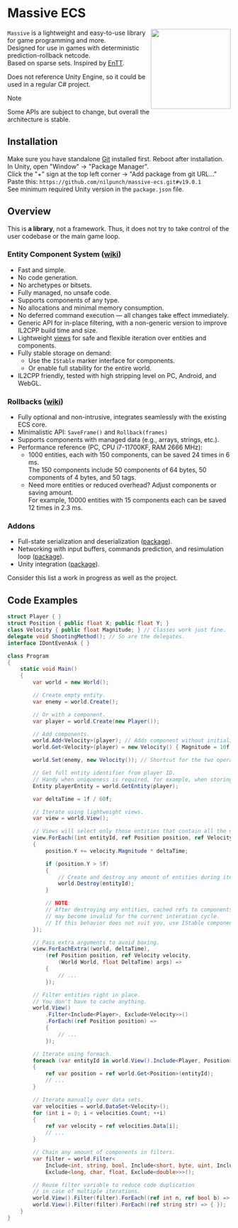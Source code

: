 # Massive ECS

<img align="right" width="180" height="180" src="https://github.com/user-attachments/assets/2a7bb2d3-75f1-43cd-8ac9-9ffb2edc0056" />

`Massive` is a lightweight and easy-to-use library for game programming and more.  
Designed for use in games with deterministic prediction-rollback netcode.  
Based on sparse sets. Inspired by [EnTT](https://github.com/skypjack/entt).

Does not reference Unity Engine, so it could be used in a regular C# project.

> [!NOTE]
> Some APIs are subject to change, but overall the architecture is stable.

## Installation

Make sure you have standalone [Git](https://git-scm.com/downloads) installed first. Reboot after installation.  
In Unity, open "Window" -> "Package Manager".  
Click the "+" sign at the top left corner -> "Add package from git URL..."  
Paste this: `https://github.com/nilpunch/massive-ecs.git#v19.0.1`  
See minimum required Unity version in the `package.json` file.

## Overview

This is **a library**, not a framework. Thus, it does not try to take control of the user codebase or the main game loop.

### Entity Component System ([wiki](https://github.com/nilpunch/massive-ecs/wiki/Entity-Component-System))

- Fast and simple.
- No code generation.
- No archetypes or bitsets.
- Fully managed, no unsafe code.
- Supports components of any type.
- No allocations and minimal memory consumption.
- No deferred command execution — all changes take effect immediately.
- Generic API for in-place filtering, with a non-generic version to improve IL2CPP build time and size.
- Lightweight [views](https://github.com/nilpunch/massive-ecs/wiki/Entity-Component-System#views) for safe and flexible iteration over entities and components.
- Fully stable storage on demand:
  - Use the `IStable` marker interface for components.
  - Or enable full stability for the entire world.
- IL2CPP friendly, tested with high stripping level on PC, Android, and WebGL.

### Rollbacks ([wiki](https://github.com/nilpunch/massive-ecs/wiki/Rollbacks))

- Fully optional and non-intrusive, integrates seamlessly with the existing ECS core.
- Minimalistic API: `SaveFrame()` and `Rollback(frames)`
- Supports components with managed data (e.g., arrays, strings, etc.).
- Performance reference (PC, CPU i7-11700KF, RAM 2666 MHz):  
  - 1000 entities, each with 150 components, can be saved 24 times in 6 ms.  
    The 150 components include 50 components of 64 bytes, 50 components of 4 bytes, and 50 tags.
  - Need more entities or reduced overhead? Adjust components or saving amount.  
    For example, 10000 entities with 15 components each can be saved 12 times in 2.3 ms.

### Addons

- Full-state serialization and deserialization ([package](https://github.com/nilpunch/massive-serialization)).
- Networking with input buffers, commands prediction, and resimulation loop ([package](https://github.com/nilpunch/massive-netcode)).
- Unity integration ([package](https://github.com/nilpunch/massive-unity-integration)).

Consider this list a work in progress as well as the project.

## Code Examples

```cs
struct Player { }
struct Position { public float X; public float Y; }
class Velocity { public float Magnitude; } // Classes work just fine.
delegate void ShootingMethod(); // So are the delegates.
interface IDontEvenAsk { }

class Program
{
	static void Main()
	{
		var world = new World();

		// Create empty entity.
		var enemy = world.Create();

		// Or with a component.
		var player = world.Create(new Player());

		// Add components.
		world.Add<Velocity>(player); // Adds component without initializing data.
		world.Get<Velocity>(player) = new Velocity() { Magnitude = 10f }; // Set the data.

		world.Set(enemy, new Velocity()); // Shortcut for the two operations above.

		// Get full entity identifier from player ID.
		// Handy when uniqueness is required, for example, when storing entities for later.
		Entity playerEntity = world.GetEntity(player);

		var deltaTime = 1f / 60f;

		// Iterate using lightweight views.
		var view = world.View();

		// Views will select only those entities that contain all the necessary components.
		view.ForEach((int entityId, ref Position position, ref Velocity velocity) =>
		{
			position.Y += velocity.Magnitude * deltaTime;

			if (position.Y > 5f)
			{
				// Create and destroy any amount of entities during iteration.
				world.Destroy(entityId);
			}

			// NOTE:
			// After destroying any entities, cached refs to components
			// may become invalid for the current interation cycle.
			// If this behavior does not suit you, use IStable components.
		});

		// Pass extra arguments to avoid boxing.
		view.ForEachExtra((world, deltaTime),
			(ref Position position, ref Velocity velocity,
				(World World, float DeltaTime) args) =>
			{
				// ...
			});

		// Filter entities right in place.
		// You don't have to cache anything.
		world.View()
			.Filter<Include<Player>, Exclude<Velocity>>()
			.ForEach((ref Position position) =>
			{
				// ...
			});

		// Iterate using foreach.
		foreach (var entityId in world.View().Include<Player, Position>())
		{
			ref var position = ref world.Get<Position>(entityId);
			// ...
		}

		// Iterate manually over data sets.
		var velocities = world.DataSet<Velocity>();
		for (int i = 0; i < velocities.Count; ++i)
		{
			ref var velocity = ref velocities.Data[i];
			// ...
		}

		// Chain any amount of components in filters.
		var filter = world.Filter<
			Include<int, string, bool, Include<short, byte, uint, Include<ushort>>>,
			Exclude<long, char, float, Exclude<double>>>();

		// Reuse filter variable to reduce code duplication
		// in case of multiple iterations.
		world.View().Filter(filter).ForEach((ref int n, ref bool b) => { });
		world.View().Filter(filter).ForEach((ref string str) => { });
	}
}
```
